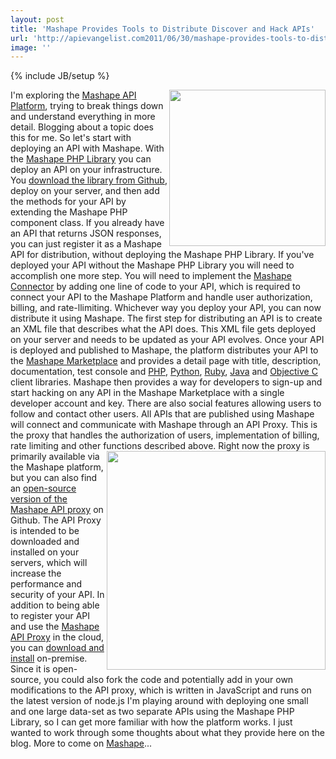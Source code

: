 ```yaml
---
layout: post
title: 'Mashape Provides Tools to Distribute Discover and Hack APIs'
url: 'http://apievangelist.com2011/06/30/mashape-provides-tools-to-distribute-discover-and-hack-apis/'
image: ''
---
```

{% include JB/setup %}
<a href="http://www.mashape.com/"><img src="http://kinlane-productions.s3.amazonaws.com/api-service-providers/mashape-logo.png"  width="250" align="right" /></a>I'm exploring the <a title="Mashape API Platform" href="http://www.mashape.com/">Mashape API Platform</a>, trying to break things down and understand everything in more detail. Blogging about a topic does this for me.
So let's start with deploying an API with Mashape.
With the <a title="Mashape PHP Library" href="https://github.com/Mashaper/mashape-php-library">Mashape PHP Library</a> you can deploy an API on your infrastructure. You <a title="download the library from Github" href="https://github.com/Mashaper/mashape-php-library">download the library from Github</a>, deploy on your server, and then add the methods for your API by extending the Mashape PHP component class.
If you already have an API that returns JSON responses, you can just register it as a Mashape API for distribution, without deploying the Mashape PHP Library.
If you've deployed your API without the Mashape PHP Library you will need to accomplish one more step. You will need to implement the <a title="Mashape Connector" href="http://www.mashape.com/guide/publish/xmlauthentication">Mashape Connector</a> by adding one line of code to your API, which is required to connect your API to the Mashape Platform and handle user authorization, billing, and rate-llimiting.
Whichever way you deploy your API, you can now distribute it using Mashape. The first step for distributing an API is to create an XML file that describes what the API does. This XML file gets deployed on your server and needs to be updated as your API evolves.
Once your API is deployed and published to Mashape, the platform distributes your API to the <a title="Mashape Marketplace" href="http://www.mashape.com/explore/">Mashape Marketplace</a> and provides a detail page with title, description, documentation, test console and <a title="Mashape PHP Client Library" href="https://github.com/Mashaper/mashape-php-client-library">PHP</a>, <a title="Mashape Python Client Library" href="https://github.com/Mashaper/mashape-python-client-library">Python</a>, <a title="Mashape Ruby Client Library" href="https://github.com/Mashaper/mashape-ruby-client-library">Ruby</a>, <a title="Mashape Java Client Library" href="https://github.com/Mashaper/mashape-java-client-library">Java</a> and <a title="Mashape Objective C Client Library" href="https://github.com/Mashaper/mashape-objectivec-client-library">Objective C</a> client libraries.
Mashape then provides a way for developers to sign-up and start hacking on any API in the Mashape Marketplace with a single developer account and key. There are also social features allowing users to follow and contact other users.
All APIs that are published using Mashape will connect and communicate with Mashape through an API Proxy. This is the proxy that handles the authorization of users, implementation of billing, rate limiting and other functions described above.
<img src="http://kinlane-productions.s3.amazonaws.com/api-service-providers/mashape/Mashape-Manage-Your-API.png"  width="350" align="right" />Right now the proxy is primarily available via the Mashape platform, but you can also find an <a title="Open-Source version of the Mashape API Proxy" href="http://blog.apievangelist.com/2011/06/30/open-source-version-of-the-mashape-api-proxy/">open-source version of the Mashape API proxy</a> on Github. The API Proxy is intended to be downloaded and installed on your servers, which will increase the performance and security of your API.
In addition to being able to register your API and use the <a title="Mashape API Proxy" href="http://blog.apievangelist.com/2011/06/30/open-source-version-of-the-mashape-api-proxy/">Mashape API Proxy</a> in the cloud, you can <a title="download and install" href="https://github.com/Mashaper/Mashape-API-Proxy">download and install</a> on-premise. Since it is open-source, you could also fork the code and potentially add in your own modifications to the API proxy, which is written in JavaScript and runs on the latest version of node.js
I'm playing around with deploying one small and one large data-set as two separate APIs using the Mashape PHP Library, so I can get more familiar with how the platform works. I just wanted to work through some thoughts about what they provide here on the blog. More to come on <a title="Mashape" href="http://blog.apievangelist.com/2011/03/04/mashape-api-service-provider/">Mashape</a>...
